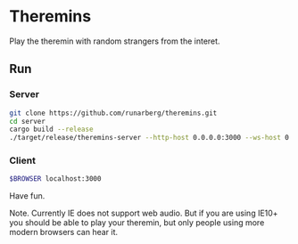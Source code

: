 Theremins
=========

Play the theremin with random strangers from the interet.

Run
---

### Server

```bash
git clone https://github.com/runarberg/theremins.git
cd server
cargo build --release
./target/release/theremins-server --http-host 0.0.0.0:3000 --ws-host 0.0.0.0:3012
```

### Client

```bash
$BROWSER localhost:3000
```

Have fun.

Note. Currently IE does not support web audio. But if you are using
IE10+ you should be able to play your theremin, but only people using
more modern browsers can hear it.
